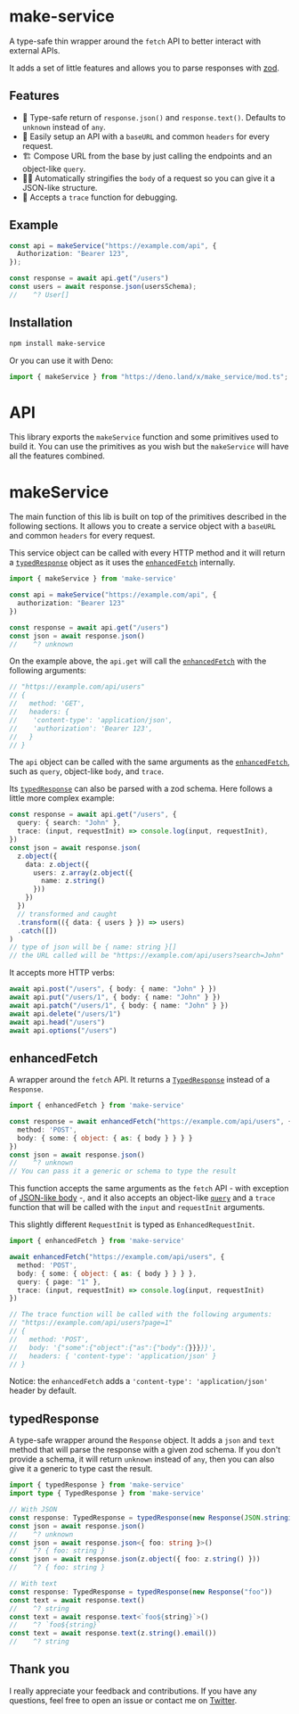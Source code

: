 # make-service

A type-safe thin wrapper around the `fetch` API to better interact with external APIs.

It adds a set of little features and allows you to parse responses with [zod](https://github.com/colinhacks/zod).

## Features
- 🤩 Type-safe return of `response.json()` and `response.text()`. Defaults to `unknown` instead of `any`.
- 🚦 Easily setup an API with a `baseURL` and common `headers` for every request.
- 🏗️ Compose URL from the base by just calling the endpoints and an object-like `query`.
- 🧙‍♀️ Automatically stringifies the `body` of a request so you can give it a JSON-like structure.
- 🐛 Accepts a `trace` function for debugging.

## Example

```ts
const api = makeService("https://example.com/api", {
  Authorization: "Bearer 123",
});

const response = await api.get("/users")
const users = await response.json(usersSchema);
//    ^? User[]
```

## Installation

```sh
npm install make-service
```
Or you can use it with Deno:

```ts
import { makeService } from "https://deno.land/x/make_service/mod.ts";
```

# API

This library exports the `makeService` function and some primitives used to build it. You can use the primitives as you wish but the `makeService` will have all the features combined.

# makeService

The main function of this lib is built on top of the primitives described in the following sections. It allows you to create a service object with a `baseURL` and common `headers` for every request.

This service object can be called with every HTTP method and it will return a [`typedResponse`](#typedresponse) object as it uses the [`enhancedFetch`](#enhancedfetch) internally.

```ts
import { makeService } from 'make-service'

const api = makeService("https://example.com/api", {
  authorization: "Bearer 123"
})

const response = await api.get("/users")
const json = await response.json()
//    ^? unknown
```

On the example above, the `api.get` will call the [`enhancedFetch`](#enhancedfetch) with the following arguments:

```ts
// "https://example.com/api/users"
// {
//   method: 'GET',
//   headers: {
//    'content-type': 'application/json',
//    'authorization': 'Bearer 123',
//   }
// }
```

The `api` object can be called with the same arguments as the [`enhancedFetch`](#enhancedfetch), such as `query`, object-like `body`, and `trace`.

Its [`typedResponse`](#typedresponse) can also be parsed with a zod schema. Here follows a little more complex example:

```ts
const response = await api.get("/users", {
  query: { search: "John" },
  trace: (input, requestInit) => console.log(input, requestInit),
})
const json = await response.json(
  z.object({
    data: z.object({
      users: z.array(z.object({
        name: z.string()
      }))
    })
  })
  // transformed and caught
  .transform(({ data: { users } }) => users)
  .catch([])
)
// type of json will be { name: string }[]
// the URL called will be "https://example.com/api/users?search=John"
```

It accepts more HTTP verbs:
```ts
await api.post("/users", { body: { name: "John" } })
await api.put("/users/1", { body: { name: "John" } })
await api.patch("/users/1", { body: { name: "John" } })
await api.delete("/users/1")
await api.head("/users")
await api.options("/users")
```

## enhancedFetch

A wrapper around the `fetch` API.
It returns a [`TypedResponse`](#typedresponse) instead of a `Response`.

```ts
import { enhancedFetch } from 'make-service'

const response = await enhancedFetch("https://example.com/api/users", {
  method: 'POST',
  body: { some: { object: { as: { body } } } }
})
const json = await response.json()
//    ^? unknown
// You can pass it a generic or schema to type the result
```

This function accepts the same arguments as the `fetch` API - with exception of [JSON-like body](/src/make-service.ts) -, and it also accepts an object-like [`query`](/src/make-service.ts) and a `trace` function that will be called with the `input` and `requestInit` arguments.

This slightly different `RequestInit` is typed as `EnhancedRequestInit`.

```ts
import { enhancedFetch } from 'make-service'

await enhancedFetch("https://example.com/api/users", {
  method: 'POST',
  body: { some: { object: { as: { body } } } },
  query: { page: "1" },
  trace: (input, requestInit) => console.log(input, requestInit)
})

// The trace function will be called with the following arguments:
// "https://example.com/api/users?page=1"
// {
//   method: 'POST',
//   body: '{"some":{"object":{"as":{"body":{}}}}}',
//   headers: { 'content-type': 'application/json' }
// }
```

Notice: the `enhancedFetch` adds a `'content-type': 'application/json'` header by default.

## typedResponse

A type-safe wrapper around the `Response` object. It adds a `json` and `text` method that will parse the response with a given zod schema. If you don't provide a schema, it will return `unknown` instead of `any`, then you can also give it a generic to type cast the result.

```ts
import { typedResponse } from 'make-service'
import type { TypedResponse } from 'make-service'

// With JSON
const response: TypedResponse = typedResponse(new Response(JSON.stringify({ foo: "bar" })))
const json = await response.json()
//    ^? unknown
const json = await response.json<{ foo: string }>()
//    ^? { foo: string }
const json = await response.json(z.object({ foo: z.string() }))
//    ^? { foo: string }

// With text
const response: TypedResponse = typedResponse(new Response("foo"))
const text = await response.text()
//    ^? string
const text = await response.text<`foo${string}`>()
//    ^? `foo${string}`
const text = await response.text(z.string().email())
//    ^? string
```

## Thank you
I really appreciate your feedback and contributions. If you have any questions, feel free to open an issue or contact me on [Twitter](https://twitter.com/gugaguichard).
